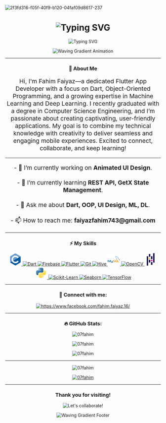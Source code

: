 ![2f3fd316-f05f-40f9-b120-04faf09d8617-237](https://github.com/user-attachments/assets/4d850372-3a89-483a-89c7-e2f258012594)
<!DOCTYPE html>
<html lang="en">
<head>
  <meta charset="UTF-8">
  <meta name="viewport" content="width=device-width, initial-scale=1.0">
</head>
<body>
  <!-- Main Header with Typing Animation -->
  <h1 align="center">
    <img src="https://readme-typing-svg.herokuapp.com?font=JetBrains+Mono&size=30&duration=3000&pause=800&color=9B5DE5&center=true&vCenter=true&width=550&lines=Hi+there!+I'm+Fahim+Faiyaz+%F0%9F%91%8B" 
         alt="Typing SVG" 
         style="display: inline-block; animation: bounceIn 2s;" />
  </h1>

  <!-- Typing Animation for Profession -->
  <p align="center">
    <img src="https://readme-typing-svg.herokuapp.com?font=JetBrains+Mono&size=25&duration=3000&pause=800&color=00BBF9&center=true&vCenter=true&width=600&height=50&lines=Flutter+UI+Designer;GetX+State+Management+Learner;Responsive+UI+Specialist;AI+ML+%26+DL+Enthusiast;Let's+Build+Something+Great!" 
         alt="Typing SVG" 
         style="display: inline-block; animation: fadeInDown 2s;" />
  </p>

  <!-- Gradient Animation under Header -->
  <p align="center">
    <img src="https://capsule-render.vercel.app/api?type=waving&color=0:9B5DE5,100:00BBF9&height=100&section=header&animation=fadeIn" 
         alt="Waving Gradient Animation"
         style="display: inline-block; animation: bounceInDown 3s;" />
  </p>
</body>
</html>

---

<!-- Fancy Badges Section with Animation -->
<h3 align="center">🚀 About Me</h3>
<!-- About Me Text with Fade In Effect -->
<p align="center" style="font-size: 1.2rem; animation: fadeInUp 2s;">
  Hi, I'm Fahim Faiyaz—a dedicated Flutter App Developer with a focus on Dart, Object-Oriented Programming, and a growing expertise in Machine Learning and Deep Learning. I recently graduated with a degree in Computer Science Engineering, and I’m passionate about creating captivating, user-friendly applications. My goal is to combine my technical knowledge with creativity to deliver seamless and engaging mobile experiences. Excited to connect, collaborate, and keep learning!

---
<p align="center" style="font-size: 1.2rem; animation: fadeInUp 2.5s;">
  - 🔭 I’m currently working on <strong>Animated UI Design</strong>.<br><br>
  - 🌱 I’m currently learning <strong>REST API, GetX State Management</strong>.<br><br>
  - 💬 Ask me about <strong>Dart, OOP, UI Design, ML, DL</strong>.<br><br>
  - 📫 How to reach me: <strong>faiyazfahim743@gmail.com</strong>
</p>

---
<h3 align="center">⚡ My Skills</h3>
<p align="center">
  <a href="https://www.cprogramming.com/" target="_blank" rel="noreferrer">
    <img src="https://raw.githubusercontent.com/devicons/devicon/master/icons/c/c-original.svg" alt="C" width="40" height="40"/>
  </a>
  <a href="https://dart.dev" target="_blank" rel="noreferrer">
    <img src="https://www.vectorlogo.zone/logos/dartlang/dartlang-icon.svg" alt="Dart" width="40" height="40"/>
  </a>
  <a href="https://firebase.google.com/" target="_blank" rel="noreferrer">
    <img src="https://www.vectorlogo.zone/logos/firebase/firebase-icon.svg" alt="Firebase" width="40" height="40"/>
  </a>
  <a href="https://flutter.dev" target="_blank" rel="noreferrer">
    <img src="https://www.vectorlogo.zone/logos/flutterio/flutterio-icon.svg" alt="Flutter" width="40" height="40"/>
  </a>
  <a href="https://git-scm.com/" target="_blank" rel="noreferrer">
    <img src="https://www.vectorlogo.zone/logos/git-scm/git-scm-icon.svg" alt="Git" width="40" height="40"/>
  </a>
  <a href="https://hive.apache.org/" target="_blank" rel="noreferrer">
    <img src="https://www.vectorlogo.zone/logos/apache_hive/apache_hive-icon.svg" alt="Hive" width="40" height="40"/>
  </a>
  <a href="https://www.mysql.com/" target="_blank" rel="noreferrer">
    <img src="https://raw.githubusercontent.com/devicons/devicon/master/icons/mysql/mysql-original-wordmark.svg" alt="MySQL" width="40" height="40"/>
  </a>
  <a href="https://opencv.org/" target="_blank" rel="noreferrer">
    <img src="https://www.vectorlogo.zone/logos/opencv/opencv-icon.svg" alt="OpenCV" width="40" height="40"/>
  </a>
  <a href="https://pandas.pydata.org/" target="_blank" rel="noreferrer">
    <img src="https://raw.githubusercontent.com/devicons/devicon/master/icons/pandas/pandas-original.svg" alt="Pandas" width="40" height="40"/>
  </a>
  <a href="https://www.python.org" target="_blank" rel="noreferrer">
    <img src="https://raw.githubusercontent.com/devicons/devicon/master/icons/python/python-original.svg" alt="Python" width="40" height="40"/>
  </a>
  <a href="https://scikit-learn.org/" target="_blank" rel="noreferrer">
    <img src="https://upload.wikimedia.org/wikipedia/commons/0/05/Scikit_learn_logo_small.svg" alt="Scikit-Learn" width="40" height="40"/>
  </a>
  <a href="https://seaborn.pydata.org/" target="_blank" rel="noreferrer">
    <img src="https://seaborn.pydata.org/_images/logo-mark-lightbg.svg" alt="Seaborn" width="40" height="40"/>
  </a>
  <a href="https://www.tensorflow.org" target="_blank" rel="noreferrer">
    <img src="https://www.vectorlogo.zone/logos/tensorflow/tensorflow-icon.svg" alt="TensorFlow" width="40" height="40"/>
  </a>
</p>


---
<h3 align="center">💼 Connect with me:</h3>
<p align="center">
<a href="https://fb.com/https://www.facebook.com/fahim.faiyaz.16/" target="blank"><img align="center" src="https://raw.githubusercontent.com/rahuldkjain/github-profile-readme-generator/master/src/images/icons/Social/facebook.svg" alt="https://www.facebook.com/fahim.faiyaz.16/" height="30" width="40" /></a>
</p>

---
<h3 align="center">🔥 GitHub Stats:</h3>
<p align="center">
  <img src="https://github-readme-stats.vercel.app/api/top-langs?username=07fahim&show_icons=true&locale=en&layout=compact" alt="07fahim" />
</p>
<p align="center">
  <img src="https://github-readme-stats.vercel.app/api?username=07fahim&show_icons=true&locale=en" alt="07fahim" />
</p>
<p align="center">
  <img src="https://github-readme-streak-stats.herokuapp.com/?user=07fahim" alt="07fahim" />

---
</p>

<p align="center"> <img src="https://komarev.com/ghpvc/?username=07fahim&label=Profile%20views&color=0e75b6&style=flat" alt="07fahim" /> </p>

<p align="center"> <a href="https://github.com/ryo-ma/github-profile-trophy"><img src="https://github-profile-trophy.vercel.app/?username=07fahim" alt="07fahim" /></a> </p>

---
<!-- Final Outro with Blue to Green Typing Animation -->
<h3 align="center">Thank you for visiting!</h3>
<!-- Typing Animation Section -->
<p align="center">
  <img src="https://readme-typing-svg.herokuapp.com?font=JetBrains+Mono&size=25&duration=3000&pause=800&color=00D9FF&vCenter=true&width=550&lines=Let's+collaborate!;Reach+me+anytime!" 
       alt="Let's collaborate!" 
       style="animation: fadeInUp 3s; text-align: center;" />
</p>

<!-- Blue Gradient Animation Footer -->
<p align="center">
  <img src="https://capsule-render.vercel.app/api?type=waving&color=0:00D9FF,100:00D9FF&height=100&section=footer&animation=fadeIn" 
       alt="Waving Gradient Footer" 
       style="animation: bounceInUp 2s;" />
</p>



